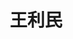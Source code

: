 ---
# Display name
title: 王利民
tags: [mm, mm_prof]

# Name pronunciation (optional)
name_pronunciation: 

# Full name (for SEO)
# first_name: Shiung Wu
# last_name: Chien

# Status emoji
# status:
#   icon: ☕️

# Is this the primary user of the site?
superuser: true

# Highlight the author in author lists? (true/false)
highlight_name: true

# If the homepage is not available, leave the field below empty
#  otherwise, provide url like '/authors/alice/' or 'https://www.example.com'
homepage: /author/alice/

# Role/position/tagline
role: <a href='https://www.nju.edu.cn'>南京大学</a>

# Organizations/Affiliations to display in Biography blox
organizations:
  - name: 计算机科学与技术学院
    url: https://cs.nju.edu.cn

# Social network links
# Need to use another icon? Simply download the SVG icon to your `assets/media/icons/` folder.
profiles:
  - icon: at-symbol
    url: 'mailto:your-email@example.com'
    label: E-mail Me
  - icon: brands/x
    url: https://twitter.com/GetResearchDev
  - icon: brands/instagram
    url: https://www.instagram.com/
  - icon: brands/github
    url: https://github.com/gcushen
  - icon: brands/linkedin
    url: https://www.linkedin.com/
  - icon: academicons/google-scholar
    url: https://scholar.google.com/
  - icon: academicons/orcid
    url: https://orcid.org/
---
